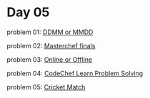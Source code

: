 # Day 05

problem 01: [ DDMM or MMDD ](https://www.codechef.com/problems/DDMMORMMDD)

problem 02: [ Masterchef finals ](https://www.codechef.com/problems/TOP10)

problem 03: [ Online or Offline ](https://www.codechef.com/problems/FOODPLAN)

problem 04: [ CodeChef Learn Problem Solving ](https://www.codechef.com/problems/CCLEARN)

problem 05: [ Cricket Match ](https://www.codechef.com/problems/CRICMATCH)
